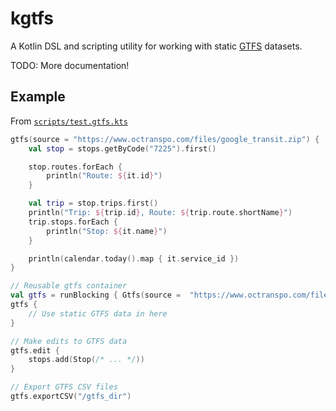 # kgtfs

A Kotlin DSL and scripting utility for working with static [GTFS](https://developers.google.com/transit/gtfs) datasets.

TODO: More documentation!

## Example

From [`scripts/test.gtfs.kts`](scripts/test.gtfs.kts)

```kotlin
gtfs(source = "https://www.octranspo.com/files/google_transit.zip") {
    val stop = stops.getByCode("7225").first()

    stop.routes.forEach {
        println("Route: ${it.id}")
    }

    val trip = stop.trips.first()
    println("Trip: ${trip.id}, Route: ${trip.route.shortName}")
    trip.stops.forEach {
        println("Stop: ${it.name}")
    }

    println(calendar.today().map { it.service_id })
}

// Reusable gtfs container
val gtfs = runBlocking { Gtfs(source =  "https://www.octranspo.com/files/google_transit.zip") }
gtfs {
    // Use static GTFS data in here
}

// Make edits to GTFS data
gtfs.edit {
    stops.add(Stop(/* ... */))
}

// Export GTFS CSV files
gtfs.exportCSV("/gtfs_dir")
```